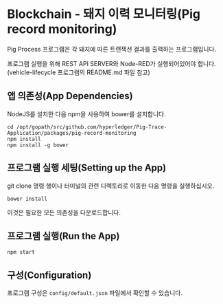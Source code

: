 # Blockchain - 돼지 이력 모니터링(Pig record monitoring)

Pig Process 프로그램은 각 돼지에 따른 트랜잭션 결과를 출력하는 프로그램입니다.

프로그램 실행을 위해 REST API SERVER와 Node-RED가 실행되어있어야 합니다.(vehicle-lifecycle 프로그램의 README.md 파일 참고)

## 앱 의존성(App Dependencies)

NodeJS를 설치한 다음 npm을 사용하여 bower를 설치합니다.

```linux-config
cd /opt/gopath/src/github.com/hyperledger/Pig-Trace-Application/packages/pig-record-monitoring
npm install
npm install -g bower
```

## 프로그램 실행 세팅(Setting up the App)

git clone 명령 행이나 터미널의 관련 디렉토리로 이동한 다음 명령을 실행하십시오.

```linux-config
bower install
```

이것은 필요한 모든 의존성을 다운로드합니다.

## 프로그램 실행(Run the App)

```linux-config
npm start
```

## 구성(Configuration)

프로그램 구성은 `config/default.json` 파일에서 확인할 수 있습니다.